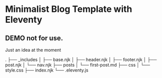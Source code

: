 # Minimalist Blog Template with Eleventy
## DEMO not for use.
Just an idea at the moment

.
├── _includes
│   ├── base.njk
│   ├── header.njk
│   ├── footer.njk
│   ├── post.njk
│   └── nav.njk
├── posts
│   └── first-post.md
├── css
│   └── style.css
├── index.njk
└── .eleventy.js
